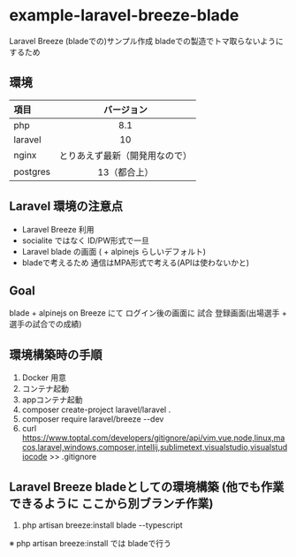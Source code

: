 # example-laravel-breeze-blade
Laravel Breeze (bladeでの)サンプル作成 bladeでの製造でトマ取らないようにするため
## 環境
|項目|バージョン|
|:---|:---:|
|php|8.1|
|laravel|10|
|nginx|とりあえず最新（開発用なので）|
|postgres|13（都合上）|
## Laravel 環境の注意点
- Laravel Breeze 利用
- socialite ではなく ID/PW形式で一旦
- Laravel blade の画面 ( + alpinejs らしいデフォルト)
- bladeで考えるため 通信はMPA形式で考える(APIは使わないかと)

## Goal
blade + alpinejs on Breeze にて ログイン後の画面に 試合 登録画面(出場選手 + 選手の試合での成績)

## 環境構築時の手順
1. Docker 用意
1. コンテナ起動
1. appコンテナ起動
1. composer create-project laravel/laravel .
1. composer require laravel/breeze --dev
1. curl https://www.toptal.com/developers/gitignore/api/vim,vue,node,linux,macos,laravel,windows,composer,intellij,sublimetext,visualstudio,visualstudiocode >> .gitignore

## Laravel Breeze bladeとしての環境構築 (他でも作業できるように ここから別ブランチ作業)
1. php artisan breeze:install blade --typescript

※ php artisan breeze:install では bladeで行う
